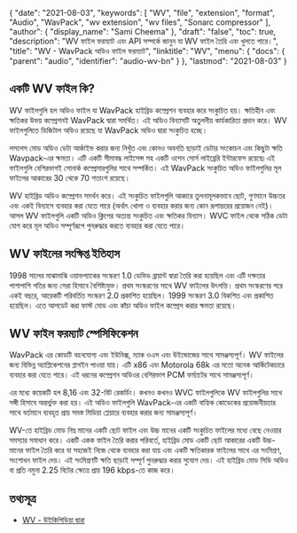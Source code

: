 {
  "date": "2021-08-03",
  "keywords": [
    "WV",
    "file",
    "extension",
    "format",
    "Audio",
    "WavPack",
    "wv extension",
    "wv files",
    "Sonarc compressor"
  ],
  "author": {
    "display_name": "Sami Cheema"
  },
  "draft": "false",
  "toc": true,
  "description": "WV ফাইল ফরম্যাট এবং API সম্পর্কে জানুন যা WV ফাইল তৈরি এবং খুলতে পারে।",
  "title": "WV - WavPack অডিও ফাইল ফরম্যাট",
  "linktitle": "WV",
  "menu": {
    "docs": {
      "parent": "audio",
      "identifier": "audio-wv-bn"
    }
  },
  "lastmod": "2021-08-03"
}

## একটি WV ফাইল কি? ##

WV ফাইলগুলি হল অডিও ফাইল যা WavPack হাইব্রিড কম্প্রেশন ব্যবহার করে সংকুচিত হয়। ক্ষতিহীন এবং ক্ষতিকর উভয় কম্প্রেশনই WavPack দ্বারা সমর্থিত। এই অডিও বিন্যাসটি অতুলনীয় কার্যকারিতা প্রদান করে। WV ফাইলগুলিতে ডিজিটাল অডিও রয়েছে যা WavPack অডিও দ্বারা সংকুচিত হচ্ছে।

লসলেস মোড অডিও ডেটা আর্কাইভ করার জন্য নিখুঁত এবং কোনও অবনতি ছাড়াই ডেটার সংকোচন এবং কিছুটা ক্ষতি Wavpack-এর ক্ষমতা। এটি একটি সীমাবদ্ধ লাইসেন্স সহ একটি ওপেন সোর্স লাইব্রেরি ইন্টারফেস রয়েছে৷ এই ফাইলগুলি বেশিরভাগই সোনার্ক কম্প্রেসারগুলির সাথে সম্পর্কিত। এই WavPack সংকুচিত অডিও ফাইলগুলির মূল ফাইলের আকারের 30 থেকে 70 শতাংশ রয়েছে।

WV হাইব্রিড অডিও কম্প্রেশন সমর্থন করে। এই সংকুচিত ফাইলগুলি আকারে তুলনামূলকভাবে ছোট, গুণমানে উচ্চতর এবং একই বিন্যাসে ব্যবহার করা যেতে পারে (অর্থাৎ খোলা ও ব্যবহার করার জন্য কোন রূপান্তরের প্রয়োজন নেই)। আসল WV ফাইলগুলি একটি অডিও ক্লিপের অত্যন্ত সংকুচিত এবং ক্ষতিকর বিন্যাস। WVC ফাইল থেকে সঠিক ডেটা যোগ করে মূল অডিও সম্পূর্ণরূপে পুনরুদ্ধার করতে ব্যবহার করা যেতে পারে।

## WV ফাইলের সংক্ষিপ্ত ইতিহাস

1998 সালের মাঝামাঝি ওয়াভপ্যাকের সংস্করণ 1.0 ডেভিড ব্রায়ান্ট দ্বারা তৈরি করা হয়েছিল এবং এটি দক্ষতার পাশাপাশি গতির জন্য সেরা হিসাবে বৈশিষ্ট্যযুক্ত। প্রথম সংস্করণের সাথে WV ফাইলের উৎপত্তি। প্রথম সংস্করণের পরে একই বছরে, আরেকটি পরিবর্তিত সংস্করণ 2.0 প্রকাশিত হয়েছিল। 1999 সংস্করণ 3.0 বিকশিত এবং প্রকাশিত হয়েছিল। এতে আপডেট করা ফাস্ট মোড এবং কাঁচা অডিও ফাইল কম্প্রেস করার ক্ষমতা রয়েছে।

## WV ফাইল ফরম্যাট স্পেসিফিকেশন

WavPack এর কোডটি বহনযোগ্য এবং ইউনিক্স, ম্যাক ওএস এবং উইন্ডোজের সাথে সামঞ্জস্যপূর্ণ। WV ফাইলের জন্য বিভিন্ন অ্যাপ্লিকেশনের প্লাগইন পাওয়া যায়। এটি x86 এবং Motorola 68k এর মতো অনেক আর্কিটেকচারে ব্যবহার করা যেতে পারে। এই ধরনের কম্প্রেশন অডিওর বেশিরভাগ PCM ফর্ম্যাটের সাথে সামঞ্জস্যপূর্ণ।

এর মধ্যে কয়েকটি হল 8,16 এবং 32-বিট রেকর্ডিং। কখনও কখনও WVC ফাইলগুলিকে WV ফাইলগুলির সাথে সঙ্গী হিসাবে অন্তর্ভুক্ত করা হয়। এই অডিও ফাইলগুলি WavPack-এর একটি বাহ্যিক কোডেকের প্রয়োজনীয়তার সাথে বর্তমানে ব্যবহৃত প্রায় সমস্ত মিডিয়া প্লেয়ারে ব্যবহার করার জন্য সামঞ্জস্যপূর্ণ।

WV-তে হাইব্রিড মোড নিম্ন মানের একটি ছোট ফাইল এবং উচ্চ মানের একটি সংকুচিত ফাইলের মধ্যে বেছে নেওয়ার সমস্যার সমাধান করে। একটি একক ফাইল তৈরি করার পরিবর্তে, হাইব্রিড মোড একটি ছোট আকারের একটি উচ্চ-মানের ফাইল তৈরি করে যা সহজেই নিজে থেকে ব্যবহার করা যায় এবং একটি ক্ষতিকারক ফাইলের সাথে এর সংমিশ্রণ, সংশোধন ফাইল দেয়। এই সংমিশ্রণটি ক্ষতি ছাড়াই সম্পূর্ণ পুনরুদ্ধার করার সুযোগ দেয়। এই হাইব্রিড মোড সিডি অডিও বা প্রতি নমুনা 2.25 বিটের ক্ষেত্রে প্রায় 196 kbps-তে কাজ করে।

## তথ্যসূত্র ##

* [WV - উইকিপিডিয়া দ্বারা](https://en.wikipedia.org/wiki/WavPack)


